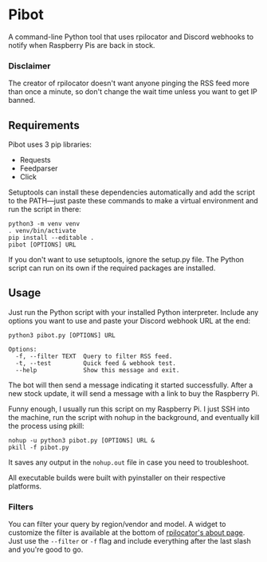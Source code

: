 #  Pibot
A command-line Python tool that uses rpilocator and Discord webhooks to notify when Raspberry Pis are back in stock.

### Disclaimer
The creator of rpilocator doesn't want anyone pinging the RSS feed more than once a minute, so don't change the wait time unless you want to get IP banned.

## Requirements
Pibot uses 3 pip libraries:
* Requests
* Feedparser
* Click

Setuptools can install these dependencies automatically and add the script to the PATH—just paste these commands to make a virtual environment and run the script in there:

```shell
python3 -m venv venv
. venv/bin/activate
pip install --editable .
pibot [OPTIONS] URL
```

If you don't want to use setuptools, ignore the setup.py file. The Python script can run on its own if the required packages are installed.

## Usage
Just run the Python script with your installed Python interpreter. Include any options you want to use and paste your Discord webhook URL at the end:

```
python3 pibot.py [OPTIONS] URL

Options:
  -f, --filter TEXT  Query to filter RSS feed.
  -t, --test         Quick feed & webhook test.
  --help             Show this message and exit.
```

The bot will then send a message indicating it started successfully. After a new stock update, it will send a message with a link to buy the Raspberry Pi.

Funny enough, I usually run this script on my Raspberry Pi. I just SSH into the machine, run the script with nohup in the background, and eventually kill the process using pkill:

```shell
nohup -u python3 pibot.py [OPTIONS] URL &
pkill -f pibot.py
```

It saves any output in the `nohup.out` file in case you need to troubleshoot.

All executable builds were built with pyinstaller on their respective platforms.

### Filters
You can filter your query by region/vendor and model. A widget to customize the filter is available at the bottom of [rpilocator's about page](https://rpilocator.com/about.cfm). Just use the `--filter` or `-f` flag and include everything after the last slash and you're good to go.